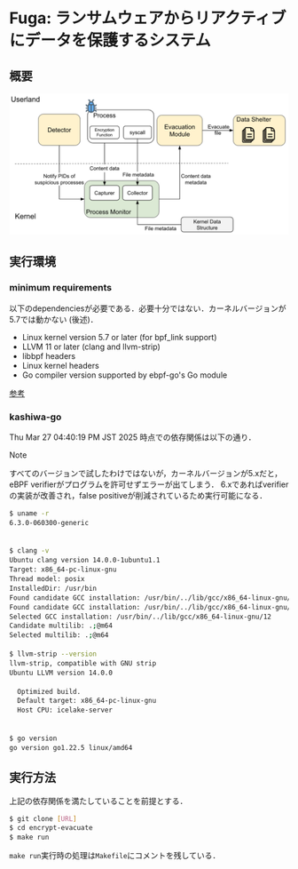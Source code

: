 # Fuga: ランサムウェアからリアクティブにデータを保護するシステム

## 概要
![System Overview](/assets/system_overview.png)

## 実行環境

### minimum requirements
以下のdependenciesが必要である．必要十分ではない．カーネルバージョンが5.7では動かない (後述)．
- Linux kernel version 5.7 or later (for bpf_link support)
- LLVM 11 or later (clang and llvm-strip)
- libbpf headers
- Linux kernel headers
- Go compiler version supported by ebpf-go's Go module

[参考](https://ebpf-go.dev/guides/getting-started/#ebpf-c-program)

### kashiwa-go
Thu Mar 27 04:40:19 PM JST 2025 時点での依存関係は以下の通り．
> [!NOTE]  
> すべてのバージョンで試したわけではないが，カーネルバージョンが5.xだと，eBPF verifierがプログラムを許可せずエラーが出てしまう．
> 6.xであればverifierの実装が改善され，false positiveが削減されているため実行可能になる．

```bash
$ uname -r
6.3.0-060300-generic


$ clang -v
Ubuntu clang version 14.0.0-1ubuntu1.1
Target: x86_64-pc-linux-gnu
Thread model: posix
InstalledDir: /usr/bin
Found candidate GCC installation: /usr/bin/../lib/gcc/x86_64-linux-gnu/11
Found candidate GCC installation: /usr/bin/../lib/gcc/x86_64-linux-gnu/12
Selected GCC installation: /usr/bin/../lib/gcc/x86_64-linux-gnu/12
Candidate multilib: .;@m64
Selected multilib: .;@m64

$ llvm-strip --version
llvm-strip, compatible with GNU strip
Ubuntu LLVM version 14.0.0

  Optimized build.
  Default target: x86_64-pc-linux-gnu
  Host CPU: icelake-server


$ go version
go version go1.22.5 linux/amd64
```

## 実行方法
上記の依存関係を満たしていることを前提とする．
```bash
$ git clone [URL]
$ cd encrypt-evacuate
$ make run
```
`make run`実行時の処理は`Makefile`にコメントを残している．
